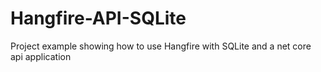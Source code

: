 # Hangfire-API-SQLite
Project example showing how to use Hangfire with SQLite and a net core api application 
